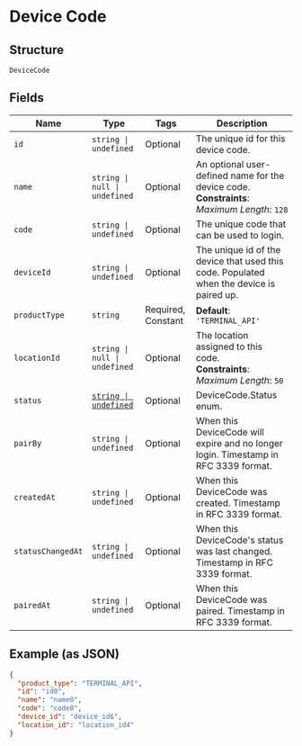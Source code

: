 
# Device Code

## Structure

`DeviceCode`

## Fields

| Name | Type | Tags | Description |
|  --- | --- | --- | --- |
| `id` | `string \| undefined` | Optional | The unique id for this device code. |
| `name` | `string \| null \| undefined` | Optional | An optional user-defined name for the device code.<br>**Constraints**: *Maximum Length*: `128` |
| `code` | `string \| undefined` | Optional | The unique code that can be used to login. |
| `deviceId` | `string \| undefined` | Optional | The unique id of the device that used this code. Populated when the device is paired up. |
| `productType` | `string` | Required, Constant | **Default**: `'TERMINAL_API'` |
| `locationId` | `string \| null \| undefined` | Optional | The location assigned to this code.<br>**Constraints**: *Maximum Length*: `50` |
| `status` | [`string \| undefined`](../../doc/models/device-code-status.md) | Optional | DeviceCode.Status enum. |
| `pairBy` | `string \| undefined` | Optional | When this DeviceCode will expire and no longer login. Timestamp in RFC 3339 format. |
| `createdAt` | `string \| undefined` | Optional | When this DeviceCode was created. Timestamp in RFC 3339 format. |
| `statusChangedAt` | `string \| undefined` | Optional | When this DeviceCode's status was last changed. Timestamp in RFC 3339 format. |
| `pairedAt` | `string \| undefined` | Optional | When this DeviceCode was paired. Timestamp in RFC 3339 format. |

## Example (as JSON)

```json
{
  "product_type": "TERMINAL_API",
  "id": "id0",
  "name": "name0",
  "code": "code8",
  "device_id": "device_id6",
  "location_id": "location_id4"
}
```

